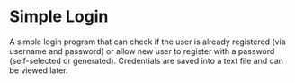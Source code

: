 # Simple Login

A simple login program that can check if the user is already registered (via username and password) or allow new user to register with a password (self-selected or generated). Credentials are saved into a text file and can be viewed later.
